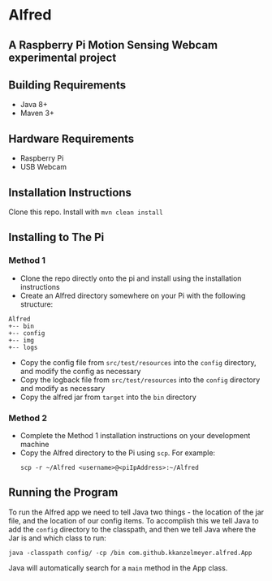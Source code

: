 # Alfred

## A Raspberry Pi Motion Sensing Webcam experimental project

## Building Requirements
- Java 8+
- Maven 3+

## Hardware Requirements
- Raspberry Pi
- USB  Webcam

## Installation Instructions
Clone this repo.
Install with `mvn clean install`

## Installing to The Pi
### Method 1
- Clone the repo directly onto the pi and install using the installation instructions
- Create an Alfred directory somewhere on your Pi with the following structure:
```
Alfred
+-- bin
+-- config
+-- img
+-- logs
```
- Copy the config file from `src/test/resources` into the `config` directory, and modify the config as necessary
- Copy the logback file from `src/test/resources` into the `config` directory and modify as necessary
- Copy the alfred jar from `target` into the `bin` directory

### Method 2
- Complete the Method 1 installation instructions on your development machine
- Copy the Alfred directory to the Pi using `scp`. For example:
  ```
  scp -r ~/Alfred <username>@<piIpAddress>:~/Alfred
  ```

## Running the Program
To run the Alfred app we need to tell Java two things - the location of the jar file, and the location of our config items. To accomplish this we tell Java to add the `config` directory to the classpath, and then we tell Java where the Jar is and which class to run:
```
java -classpath config/ -cp /bin com.github.kkanzelmeyer.alfred.App
```

Java will automatically search for a `main` method in the App class.
